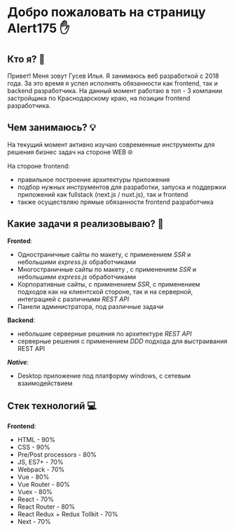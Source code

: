 # Добро пожаловать на страницу Alert175 &#9995;

## **Кто я?** &#128102;

Привет! Меня зовут Гусев Илья.
Я занимаюсь веб разработкой с 2018 года. За это время я успел исполнять обязанности как frontend, так и backend разработчика. На данный момент работаю в топ - 3 компании застройщика по Краснодарскому краю, на позиции frontend разработчика.


## Чем занимаюсь? &#128161;

На текущий момент активно изучаю современные инструменты для решения бизнес задач на стороне WEB &#127760;


На стороне frontend:

 - правильное построение архитектуры приложения
 - подбор нужных инструментов для разработки, запуска и поддержки приложений как fullstack (next.js / nuxt.js), так и frontend
 - также осуществляю прямые обязанности frontend разработчика

##  Какие задачи я реализовываю? &#128188;

**Fronted**:

 - Одностраничные сайты по макету, с применением *SSR* и небольшими *express.js* обработчиками
 - Многостраничные сайты по макету , с применением *SSR* и небольшими *express.js* обработчиками
 - Корпоративные сайты, с применением *SSR*, с применением подходов  как на клиентской стороне, так и на серверной, интеграцией с различными *REST API*
 - Панели администратора, под различные задачи

**Backend**:

 - небольшие серверные решения по архитектуре *REST API*
 - серверные решения с применением *DDD* подхода для выстраивания REST API

***Native***:

 - Desktop приложение под платформу windows, с сетевым взаимодействием

## Стек технологий &#128187;

**Frontend**:

 - HTML - 90%
 - CSS - 90%
 - Pre/Post processors - 80%
 - JS, ES7+ - 70%
 - Webpack - 70%
 - Vue - 80%
 - Vue Router - 80%
 - Vuex - 80%
 - React - 70%
 - React Router - 80%
 - React Redux + Redux Tollkit - 70%
 - Next - 70%
